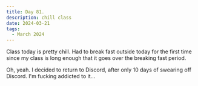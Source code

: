 ```yaml
---
title: Day 81.
description: chill class
date: 2024-03-21
tags: 
  - March 2024
---
```


Class today is pretty chill. Had to break fast outside today for the first time since my class is long enough that it goes over the breaking fast period.

Oh, yeah. I decided to return to Discord, after only 10 days of swearing off Discord. I'm fucking addicted to it...